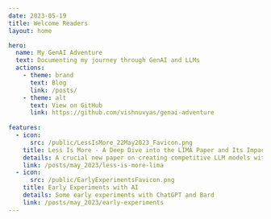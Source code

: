 ```yaml
---
date: 2023-05-19
title: Welcome Readers
layout: home

hero:
  name: My GenAI Adventure
  text: Documenting my journey through GenAI and LLMs  
  actions:
    - theme: brand
      text: Blog
      link: /posts/
    - theme: alt
      text: View on GitHub
      link: https://github.com/vishnuvyas/genai-adventure
  
features:
  - icon:
      src: /public/LessIsMore_22May2023_Favicon.png
    title: Less Is More - A Deep Dive into the LIMA Paper and Its Impact on AI Models
    details: A crucial new paper on creating competitive LLM models with limited hand curated data and its impact on enterprises
    link: /posts/may_2023/less-is-more-lima
  - icon:
      src: /public/EarlyExperimentsFavicon.png
    title: Early Experiments with AI
    details: Some early experiments with ChatGPT and Bard
    link: /posts/may_2023/early-experiments
---
```



